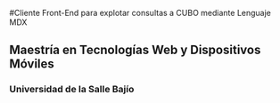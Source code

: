 #Cliente Front-End para explotar consultas a CUBO mediante Lenguaje MDX

## Maestría en Tecnologías Web y Dispositivos Móviles

### Universidad de la Salle Bajío
